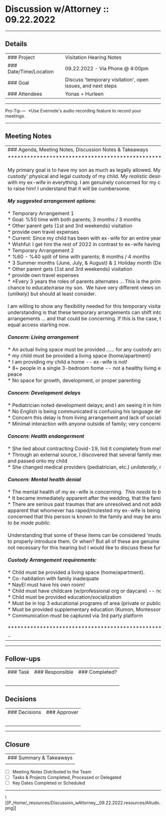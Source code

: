# Discussion w/Attorney :: 09.22.2022

* * *

## Details

|     |     |
| --- | --- |
| ### Project | Visitation Hearing Notes |
| ### Date/Time/Location | 09.22.2022 - Via Phone @ 4:00pm |
| ### Goal | Discuss 'temporary visitation', open issues, and next steps |
| ### Attendees | Yonas + Hurleen |

* * *

Pro-Tip ––  \*Use Evernote's audio recording feature to record your meetings.

* * *

## Meeting Notes

|     |
| --- |
| ### Agenda, Meeting Notes, Discussion Notes & Takeaways |
| \*\*\*\*\*\*\*\*\*\*\*\*\*\*\*\*\*\*\*\*\*\*\*\*\*\*\*\*\*\*\*\*\*\*\*\*\*\*\*\*\*\*\*\*\*\*\*\*\*\*\*\*\*\*\*\*\*\*\*\*\*\*\*\*\*\*\*\*\*\*<br><br>My primary goal is to have my son as much as legally allowed. My desire is to have 'sole custody' physical and legal custody of my child. My _realistic_ desire is to have a '%50/%50' split with my ex-wife in everything. I am genuinely concerned for my child's future so I will need time to raise him! I understand that it will be cumbersome.<br><br>**_My suggested arrangement options:_**<br><br>* Temporary Arrangement 1<br>	* Goal: %50 time with both parents; 3 months / 3 months<br>	* Other parent gets (1st and 3rd weekends) visitation<br>		* provide own travel expenses<br>	* Current: Since my child has been with ex-wife for an entire year; I want equal time!<br>		* Wishful: I get him the rest of 2022 in contrast to ex-wife having him since Oct 2021.<br>* Temporary Arrangement 2<br>	* %60 - %40 split of time with parents; 8 months / 4 months<br>		* 3 Summer months (June, July, & August) & 1 Holiday month (December)<br>		* Other parent gets (1st and 3rd weekends) visitation<br>			* provide own travel expenses<br>	* \*Every 3 years the roles of parents alternates ... This is the primary assurance that I get a chance to educate/raise my son.  We have very different views on parenting. It is difficult (unlikely) but should at least consider.<br><br>I am willing to show any flexibility needed for this temporary visitation arrangement. But my understanding is that these temporary arrangements can shift into the actual custody arrangements ... and that could be concerning. If this is the case, then I want to push for my equal access starting now.<br><br>**_Concern: Living arrangement_**<br><br>* An actual living space must be provided ...... for any custody arrangement to be considered<br>	* my child must be provided a living space (home/apartment)<br>		* I am providing my child a home -- ex-wife is not!<br>* 8+ people in a single 3-bedroom home -- not a healthy living environment; no privacy, no peace<br>* No space for growth, development, or proper parenting<br><br>**_Concern: Development delays_**<br><br>* Pediatrician noted development delays; and I am seeing it in him<br>* No English is being communicated is confusing his language development<br>* Concern this delay is from living arrangement and lack of socialization<br>	* Minimal interaction with anyone outside of family; very concerning<br><br>**_Concern: Health endangerment_**<br><br>* She lied about contracting Covid-19, hid it completely from me!<br>	* Through an external source, I discovered that several family members contracted Covid-19 and passed onto my child<br>* She changed medical providers (pediatrician, etc.) _unilaterally_, no input - no discussion<br><br>**_Concern: Mental health denial_**<br><br>* The mental health of my ex-wife is concerning.  _This needs to be addressed and made public._<br>	* It became immediately apparent after the wedding, that the family was hiding this.<br>* There are serious past traumas that are unresolved and not addressed. Immediately it became apparent that whomever has raped/molested my ex-wife is being protected by her family. I am concerned that this person is known to the family and may be around my child. _I would like this to be made public._<br><br>Understanding that some of these items can be considered 'mudslinging'  but I am not sure how to properly introduce them. Or when? But all of these are genuine concerns! I suspect they are not necessary for this hearing but I would like to discuss these further as concerns.<br><br>**_Custody Arrangement requirements:_**<br><br>* Child must be provided a living space (home/apartment).<br>	* Co-habitation with family inadequate<br>	* NayEl must have his own room!<br>* Child must have childcare (w/professional org or daycare) -- no family babysitting<br>* Child must be provided education/socialization<br>	* Must be in top 3 educational programs of area (private or public)<br>	* Must be provided supplementary education (Kumon, Montessori)<br>* Communication must be captured via 3rd party platform<br><br>\*\*\*\*\*\*\*\*\*\*\*\*\*\*\*\*\*\*\*\*\*\*\*\*\*\*\*\*\*\*\*\*\*\*\*\*\*\*\*\*\*\*\*\*\*\*\*\*\*\*\*\*\*\*\*\*\*\*\*\*\*\*\*\*\*\*\*\*\*\* |
| \-  |

* * *

## Follow-ups

|     |     |     |
| --- | --- | --- |
| ### Task | ### Responsible | ### Completed? |
|     |     |     |
|     |     |     |
|     |     |     |
|     |     |     |
|     |     |     |

## Decisions

|     |     |
| --- | --- |
| ### Decisions | ### Approver |
|     |     |
|     |     |
|     |     |
|     |     |
|     |     |

* * *

## Closure

|     |
| --- |
| ### Summary & Takeaways |
|     |

- [ ] Meeting Notes Distributed to the Team
- [ ] Tasks & Projects Completed, Processed or Delegated
- [ ] Key Dates Completed or Scheduled

* * *

![[P_Home/_resources/Discussion_wAttorney__09.22.2022.resources/Altudo.png]]
